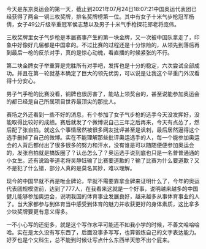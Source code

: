 今天是东京奥运会的第一天，截止到2021年07月24日18:07:21中国奥运代表团已经获得了两金一铜三枚奖牌，排名奖牌榜第一位。其中有女子十米气步枪冠军杨倩，女子49公斤级举重冠军侯志慧以及男子十米气手枪探花郎老将庞伟。  

三枚奖牌里女子气步枪是本届赛事产生的第一块金牌，又一次被中国队拿走了，印象中好像好几届都是中国拿的。不过比赛的过程还是十分惊险的，从领先到落后再到最后一枪的反杀对手，真的是惊心动魄，看直播的时候紧张的不行。  

第二块金牌女子举重算是完胜所有对手吧，发挥也是十分的稳定，六次尝试全部成功。并且在第一轮就基本确定了巨大的领先优势，可以说是让我这个举重门外汉看得十分安心。  

男子气手枪的比赛没看，铜牌也很厉害了，能站上领奖台的，甚至说能参加奥运会的都已经是自己所属项目世界最顶尖的那批人。 

赛场之外还看到一些不好的消息，有个参加了女子气步枪的选手今天没发挥好，没能取得比较好的成绩。赛后就发了个微博说自己三年之后再来，今天有点怂了，然后配了张自拍。就这么个事情居然被很多网友批评甚至是讽刺，最后居然逼得这个选手删掉了自己的微博。实在不能理解那些批评奥运选手的人，每一个能参加奥运会的人背后都付出了很多很多的努力和汗水，没有谁是可以随随便便参加奥运会的，发张自拍就是搞饭圈了？认怂怎么了？奥运选手说到底也只是一名普普通通的小女生。还有说跆拳道老将吴静钰输了比赛要道歉的？输了比赛为什么要道歉？又不是犯了什么错，部分人真的是莫名其妙，难以理解。  

现今的中国早就不再是唯金牌论，早就不需要靠拿金牌来证明什么了，今年的奥运代表团规模空前，达到了777人，在我看来这就是一个好事，说明越来越多的中国健儿能够参加奥运会，说明我国的体育事业发展良好，越来越多从事体育事业的人了。当大家都参与到体育当中感受到体育的魅力并收获更好的身体素质，这比拿多少块奖牌要更有意义得多。  

一不小心写的还挺多，就是这个写作水平可能还不如我小学的时候，不善文哈哈哈哈。实在是太久没有写东西了，后面没事多写写，也算锻炼自己的文字表达能力。好歹也是个文科生，总不能到时候让写点什么东西半天憋不出个屁来。